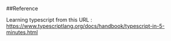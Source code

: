 ##Reference

Learning typescript from this URL : https://www.typescriptlang.org/docs/handbook/typescript-in-5-minutes.html
